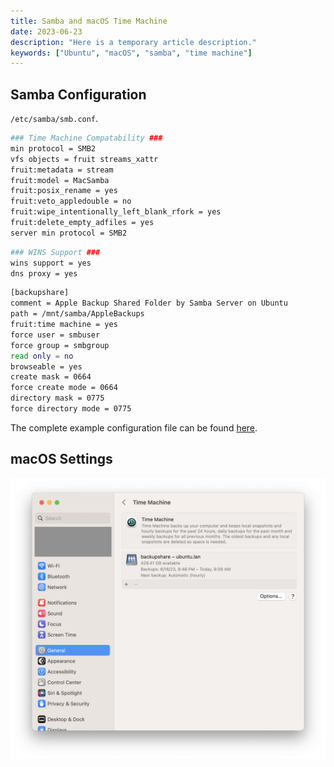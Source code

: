 ```yaml
---
title: Samba and macOS Time Machine
date: 2023-06-23
description: "Here is a temporary article description."
keywords: ["Ubuntu", "macOS", "samba", "time machine"]
---
```


## Samba Configuration

`/etc/samba/smb.conf`.

```sh
### Time Machine Compatability ###
min protocol = SMB2
vfs objects = fruit streams_xattr
fruit:metadata = stream
fruit:model = MacSamba
fruit:posix_rename = yes
fruit:veto_appledouble = no
fruit:wipe_intentionally_left_blank_rfork = yes
fruit:delete_empty_adfiles = yes
server min protocol = SMB2
```

```sh
### WINS Support ###
wins support = yes
dns proxy = yes
```

```sh
[backupshare]
comment = Apple Backup Shared Folder by Samba Server on Ubuntu
path = /mnt/samba/AppleBackups
fruit:time machine = yes
force user = smbuser
force group = smbgroup
read only = no
browseable = yes
create mask = 0664
force create mode = 0664
directory mask = 0775
force directory mode = 0775
```

The complete example configuration file can be found
[here](https://github.com/jpfulton/example-linux-configs/blob/main/etc/samba/smb.conf).

<AdBlock></AdBlock>

## macOS Settings

![Time Machine Settings Screenshot](./timemaching-settings.png)
